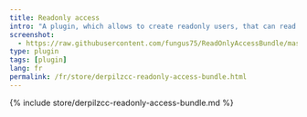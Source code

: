 ```yaml
---
title: Readonly access
intro: "A plugin, which allows to create readonly users, that can read times recorded for a special company."
screenshot: 
  - https://raw.githubusercontent.com/fungus75/ReadOnlyAccessBundle/master/screenshot.jpg
type: plugin
tags: [plugin]
lang: fr
permalink: /fr/store/derpilzcc-readonly-access-bundle.html
---
```


{% include store/derpilzcc-readonly-access-bundle.md %}
